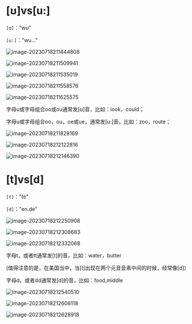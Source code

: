 # [ʊ]vs[u:]

`[ʊ]`："wu"

`[u:]`："wu..."

![image-20230718211444808](assets/03-How.to.Cook.Food/image-20230718211444808.png)

![image-20230718211509941](assets/03-How.to.Cook.Food/image-20230718211509941.png)

![image-20230718211535019](assets/03-How.to.Cook.Food/image-20230718211535019.png)

![image-20230718211558576](assets/03-How.to.Cook.Food/image-20230718211558576.png)

![image-20230718211625575](assets/03-How.to.Cook.Food/image-20230718211625575.png)

字母u或字母组合oo或ou通常发[ʊ]音，比如：look，could；

字母u或字母组合oo，ou，oe或ue，通常发[u:]音，比如：zoo，route；

![image-20230718211828169](assets/03-How.to.Cook.Food/image-20230718211828169.png)

![image-20230718212122816](assets/03-How.to.Cook.Food/image-20230718212122816.png)

![image-20230718212146390](assets/03-How.to.Cook.Food/image-20230718212146390.png)

# [t]vs[d]

`[t]`："te"

`[d]`："en.de"

![image-20230718212250908](assets/03-How.to.Cook.Food/image-20230718212250908.png)

![image-20230718212308683](assets/03-How.to.Cook.Food/image-20230718212308683.png)

![image-20230718212332068](assets/03-How.to.Cook.Food/image-20230718212332068.png)

字母t，或者tt通常发[t]的音，比如：water，butter

(值得注意的是，在美国当中，当[t]出现在两个元音音素中间的时候，经常像[d])

字母d，或者dd通常发[d]的音，比如：food,middle

![image-20230718212540510](assets/03-How.to.Cook.Food/image-20230718212540510.png)

![image-20230718212606118](assets/03-How.to.Cook.Food/image-20230718212606118.png)

![image-20230718212628918](assets/03-How.to.Cook.Food/image-20230718212628918.png)